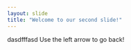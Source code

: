 ```yaml
---
layout: slide
title: "Welcome to our second slide!"
---
```

dasdfffasd
Use the left arrow to go back!

